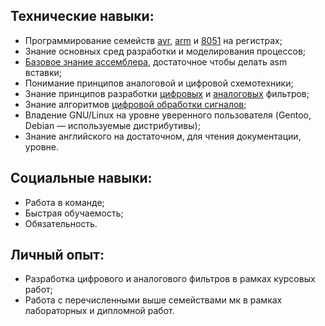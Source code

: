 Технические навыки:
--

- Программирование семейств [avr](MetUstrCifrObr/2sem/kurs/10etap/main.c), [arm](microproc/lab7) и [8051](8051/8lab.c) на регистрах;
- Знание основных сред разработки и моделирования процессов;
- [Базовое знание ассемблера](8051/8lab.asm), достаточное чтобы делать asm вставки;
- Понимание принципов аналоговой и цифровой схемотехники;
- Знание принципов разработки [цифровых](MetUstrCifrObr/2sem/kurs/10etap) и [аналоговых](sxemotex/KURSOVAYa.pdf) фильтров;
- Знание алгоритмов [цифровой обработки сигналов](MetUstrCifObr);
- Владение GNU/Linux на уровне уверенного пользователя (Gentoo, Debian — используемые дистрибутивы);
- Знание английского на достаточном, для чтения документации, уровне.

Социальные навыки:
--
- Работа в команде;
- Быстрая обучаемость;
- Обязательность.

Личный опыт:
--
- Разработка цифрового и аналогового фильтров в рамках курсовых работ;
- Работа с перечисленными выше семействами мк в рамках лабораторных и дипломной работ.
